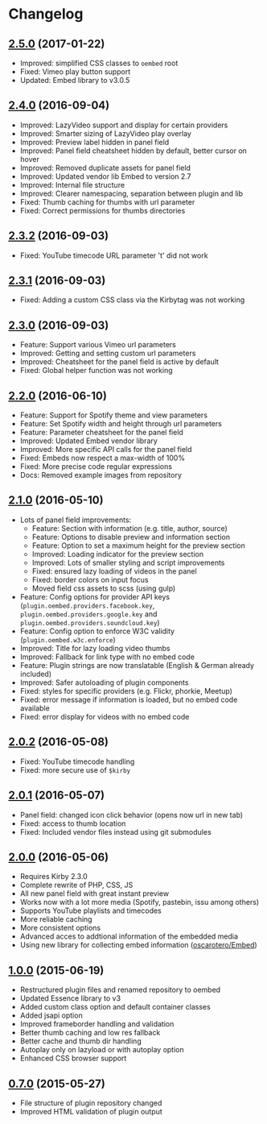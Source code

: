 # Changelog


## [2.5.0](https://github.com/distantnative/oembed/releases/tag/2.5.0) (2017-01-22)
- Improved: simplified CSS classes to `oembed` root
- Fixed: Vimeo play button support
- Updated: Embed library to v3.0.5

## [2.4.0](https://github.com/distantnative/oembed/releases/tag/2.4.0) (2016-09-04)
- Improved: LazyVideo support and display for certain providers
- Improved: Smarter sizing of LazyVideo play overlay
- Improved: Preview label hidden in panel field
- Improved: Panel field cheatsheet hidden by default, better cursor on hover
- Improved: Removed duplicate assets for panel field
- Improved: Updated vendor lib Embed to version 2.7
- Improved: Internal file structure
- Improved: Clearer namespacing, separation between plugin and lib
- Fixed: Thumb caching for thumbs with url parameter
- Fixed: Correct permissions for thumbs directories

## [2.3.2](https://github.com/distantnative/oembed/releases/tag/2.3.2) (2016-09-03)
- Fixed: YouTube timecode URL parameter 't' did not work

## [2.3.1](https://github.com/distantnative/oembed/releases/tag/2.3.1) (2016-09-03)
- Fixed: Adding a custom CSS class via the Kirbytag was not working

## [2.3.0](https://github.com/distantnative/oembed/releases/tag/2.3.0) (2016-09-03)
- Feature: Support various Vimeo url parameters
- Improved: Getting and setting custom url parameters
- Improved: Cheatsheet for the panel field is active by default
- Fixed: Global helper function was not working

## [2.2.0](https://github.com/distantnative/oembed/releases/tag/2.2.0) (2016-06-10)
- Feature: Support for Spotify theme and view parameters
- Feature: Set Spotify width and height through url parameters
- Feature: Parameter cheatsheet for the panel field
- Improved: Updated Embed vendor library
- Improved: More specific API calls for the panel field
- Fixed: Embeds now respect a max-width of 100%
- Fixed: More precise code regular expressions
- Docs: Removed example images from repository

## [2.1.0](https://github.com/distantnative/oembed/releases/tag/2.1.0) (2016-05-10)
- Lots of panel field improvements:
  - Feature: Section with information (e.g. title, author, source)
  - Feature: Options to disable preview and information section
  - Feature: Option to set a maximum height for the preview section
  - Improved: Loading indicator for the preview section
  - Improved: Lots of smaller styling and script improvements
  - Fixed: ensured lazy loading of videos in the panel
  - Fixed: border colors on input focus
  - Moved field css assets to scss (using gulp)
- Feature: Config options for provider API keys (`plugin.oembed.providers.facebook.key`, `plugin.oembed.providers.google.key` and `plugin.oembed.providers.soundcloud.key`)
- Feature: Config option to enforce W3C validity (`plugin.oembed.w3c.enforce`)
- Improved: Title for lazy loading video thumbs
- Improved: Fallback for link type with no embed code
- Feature: Plugin strings are now translatable (English & German already included)
- Improved: Safer autoloading of plugin components
- Fixed: styles for specific providers (e.g. Flickr, phorkie, Meetup)
- Fixed: error message if information is loaded, but no embed code available
- Fixed: error display for videos with no embed code


## [2.0.2](https://github.com/distantnative/oembed/releases/tag/2.0.2) (2016-05-08)
- Fixed: YouTube timecode handling
- Fixed: more secure use of `$kirby`


## [2.0.1](https://github.com/distantnative/oembed/releases/tag/2.0.1) (2016-05-07)
- Panel field: changed icon click behavior (opens now url in new tab)
- Fixed: access to thumb location
- Fixed: Included vendor files instead using git submodules


## [2.0.0](https://github.com/distantnative/oembed/releases/tag/2.0.0) (2016-05-06)
- Requires Kirby 2.3.0
- Complete rewrite of PHP, CSS, JS
- All new panel field with great instant preview
- Works now with a lot more media (Spotify, pastebin, issu among others)
- Supports YouTube playlists and timecodes
- More reliable caching
- More consistent options
- Advanced acces to addtional information of the embedded media
- Using new library for collecting embed information ([oscarotero/Embed](https://github.com/oscarotero/Embed))


## [1.0.0](https://github.com/distantnative/oembed/releases/tag/v1.0) (2015-06-19)
- Restructured plugin files and renamed repository to oembed
- Updated Essence library to v3
- Added custom class option and default container classes
- Added jsapi option
- Improved frameborder handling and validation
- Better thumb caching and low res fallback
- Better cache and thumb dir handling
- Autoplay only on lazyload or with autoplay option
- Enhanced CSS browser support


## [0.7.0](https://github.com/distantnative/oembed/releases/tag/v0.7) (2015-05-27)
- File structure of plugin repository changed
- Improved HTML validation of plugin output
